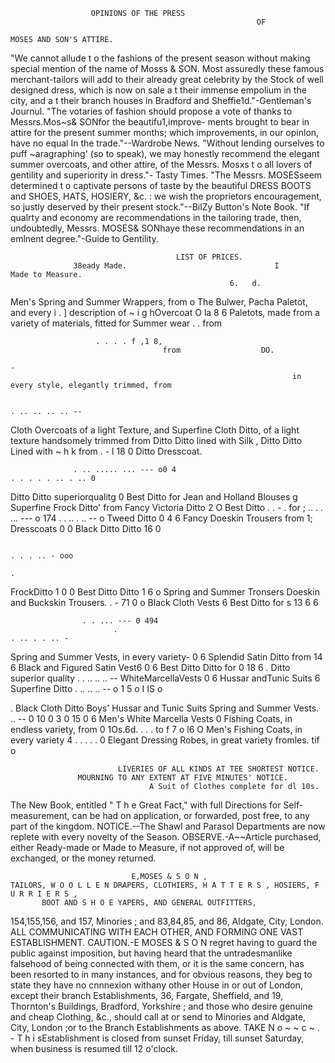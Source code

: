                       OPINIONS OF THE PRESS
                                                           OF

    MOSES AND SON'S ATTIRE.
   "We cannot allude t o the fashions of the present season without making special mention of the name of
Mosss & SON. Most assuredly these famous merchant-tailors will add to their already great celebrity by the
Stock of well designed dress, which is now on sale a t their immense empolium in the city, and a t their branch
houses in Bradford and Sheffie1d."-Gentleman's Journul.
   "The votaries of fashion should propose a vote of thanks to Messrs.Mos~s& SONfor the beautifu1,improve-
ments brought to bear in attire for the present summer months; which improvements, in our opinlon, have
no equal In the trade."--Wardrobe News.
   "Without lending ourselves to puff ~aragraphing' (so to speak), we may honestly recommend the elegant
summer overcoats, and other attire, of the Messrs. Mosxs t o all lovers of gentility and superiority in dress."-
Tasty Times.
   "The Messrs. MOSESseem determined t o captivate persons of taste by the beautiful DRESS BOOTS and
SHOES, HATS, HOSIERY, &c. : we wish the proprietors encouragement, so justly deserved by their present
stock."--BilZy Button's Note Book.
   "If qualrty and economy are recommendations in the tailoring trade, then, undoubtedly, Messrs. MOSES&
SONhaye these recommendations in an emlnent degree."-Guide to Gentility.


                                         LIST OF PRICES.
                  38eady Made.                                 I                   Made to Measure.
                                                     6.   d.
Men's Spring and Summer Wrappers, from           o
The Bulwer, Pacha Paletot, and every
                        i  . ]
  description of ~ i g hOvercoat                 O la
                                                     8    6 Paletots, made from a variety of materials,
                                                              fitted for Summer wear             . .
                                                                                                   from

                       . . . . f ,1 8,
                                      from                  DO.
                                                                                                       -
                                                                   in every style, elegantly trimmed, from

                                                                                        . .. .. .. .. --
Cloth Overcoats of a light Texture, and                     Superfine Cloth Ditto, of a light texture
  handsomely trimmed                  from                  Ditto Ditto lined with Silk               ,
Ditto Ditto Lined with ~ h k            from
                                . - l 18                  0 Ditto Dresscoat.

                  . .. ..... ... --- o0 4                                           . . . . . .. . .. 0
Ditto Ditto superiorqualitg                               0 Best       Ditto                            for
Jean and Holland Blouses                                  g Superfine Frock Ditto'                    from
Fancy Victoria Ditto
                                                     2
                                                          O Best Ditto        .         . - .           for
                                                                                                                         ;
              ..   . . ... --- o 174                                                      . . .. . .. -- o
Tweed             Ditto                          0 4      6 Fancy Doeskin Trousers                    from          1;
Dresscoats                                       0        0 Black     Ditto Ditto                                   16 0

                                                                                     . . . .. - ooo
                                                                                      .
FrockDitto                                       1 0      0 Best      Ditto Ditto                                  1 6   o
Spring and Summer Tronsers
Doeskin and Buckskin Trousers. . - 71            0
                                                          o Black Cloth Vests
                                                          6 Best      Ditto                             for
                                                                                                                     s
                                                                                                                    13 6
                                                                                                                         6


                    . . ... --- 0 494
                           .                                                            . .. . . .. -
Spring and Summer Vests, in every variety-       0        6 Splendid Satin Ditto                      from          14 6
Black and Figured Satin Vest6                    0        6 Best Ditto Ditto                            for        0 18 6
                  .
Ditto superior quality
                 . . .. .. .. --
WhiteMarcellaVests                               0
                                                          6 Hussar andTunic Suits
                                                          6 Superfine        Ditto      . .. .. .. -- o            1 5 o
                                                                                                                   I IS o

  .
Black Cloth     Ditto
Boys' Hussar and Tunic Suits
      Spring and Summer Vests. .. -- 0 10
                                                 0 3
                                                 0 15
                                                 0
                                                          6 Men's White Marcella Vests
                                                          0 Fishing Coats, in endless variety, from
                                                          0   1Os.6d.         .             .
                                                                                            .          to      f
                                                                                                                     7 o
                                                                                                                    l6 O
Men's Fishing Coats, in every variety                4
                                                                                    . . . . .
                                                          0 Elegant Dressing Robes, in great variety
                                                              fromles.                                 tif           o

                            LIVERIES OF ALL KINDS AT TEE SHORTEST NOTICE.
                   MOURNING TO ANY EXTENT AT FIVE MINUTES' NOTICE.
                                   A Suit of Clothes complete for dl 10s.
  The New Book, entitled " T h e Great Fact," with full Directions for Self-measurement, can be had on
application, or forwarded, post free, to any part of the kingdom.
  NOTICE.--The Shawl and Parasol Departments are now replete with every novelty of the Season.
  OBSERVE.-A~~Article purchased, either Ready-made or Made to Measure, if not approved of, will be
exchanged, or the money returned.


                               E,MOSES & S O N ,
    TAILORS, W O O L L E N DRAPERS, CLOTHIERS, H A T T E R S , HOSIERS, F U R R I E R S ,
           BOOT AND S H O E YAPERS, AND GENERAL OUTFITTERS,
154,155,156, and 157, Minories ; and 83,84,85, and 86, Aldgate, City, London.
            ALL   COMMUNICATING WITH      EACH   OTHER,            AND   FORMING   ONE   VAST ESTABLISHMENT.
   CAUTION.-E MOSES & S O N regret having to guard the public against imposition, but having heard
that the untradesmanlike falsehood of being connected with them, or it is the same concern, has been
resorted to in many instances, and for obvious reasons, they beg to state they have no cnnnexion withany
other House in or out of London, except their branch Establishments, 36, Fargate, Sheffield, and 19,
Thornton's Buildings, Bradford, Yorkshire ; and those who desire genuine and cheap Clothing, &c., should
call at or send to Minories and Aldgate, City, London ;or to the Branch Establishments as above.
   TAKE   N o ~ ~ c ~ . - T h i sEstablishment is closed from sunset Friday, till sunset Saturday, when business is
resumed till 12 o'clock.
